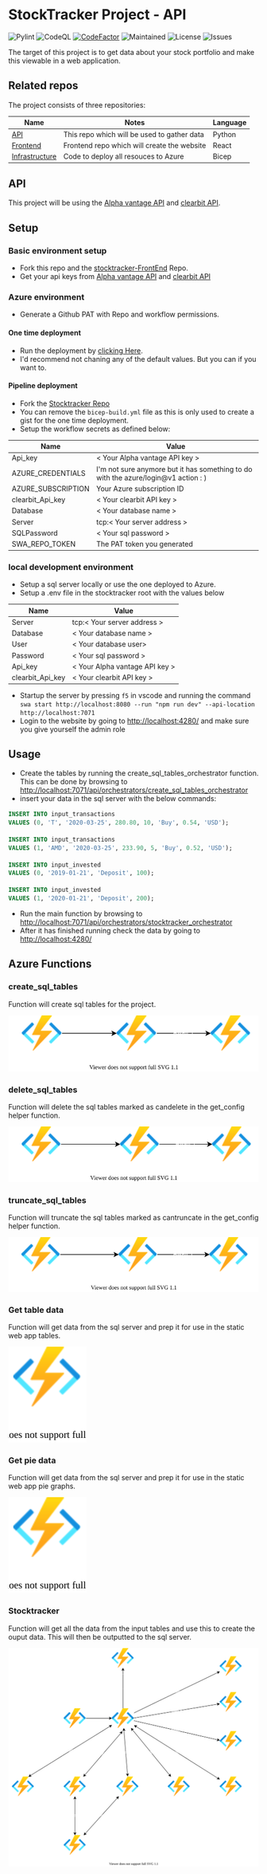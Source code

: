 # StockTracker Project - API

![Pylint](https://github.com/JoranSlingerland/StockTracker/actions/workflows/pylint.yml/badge.svg) ![CodeQL](https://github.com/JoranSlingerland/StockTracker/actions/workflows/codeql-analysis.yml/badge.svg) [![CodeFactor](https://www.codefactor.io/repository/github/joranslingerland/stocktracker/badge)](https://www.codefactor.io/repository/github/joranslingerland/stocktracker) ![Maintained](https://img.shields.io/badge/Maintained-Yes-%2331c553) ![License](https://img.shields.io/github/license/joranslingerland/stocktracker?color=%2331c553) ![Issues](https://img.shields.io/github/issues/JoranSlingerland/StockTracker)

The target of this project is to get data about your stock portfolio and make this viewable in a web application.

## Related repos

The project consists of three repositories:

| Name                                                                             | Notes                                       | Language |
| -------------------------------------------------------------------------------- | ------------------------------------------- | -------- |
| [API](https://github.com/JoranSlingerland/StockTracker)                          | This repo which will be used to gather data | Python   |
| [Frontend](https://github.com/JoranSlingerland/StockTracker-frontend)            | Frontend repo which will create the website | React    |
| [Infrastructure](https://github.com/JoranSlingerland/StockTrackerInfrastructure) | Code to deploy all resouces to Azure        | Bicep    |

## API

This project will be using the [Alpha vantage API](https://www.alphavantage.co/) and [clearbit API](https://clearbit.com/).

## Setup

### Basic environment setup

- Fork this repo and the [stocktracker-FrontEnd](https://github.com/JoranSlingerland/Stocktracker-FrontEnd) Repo.
- Get your api keys from [Alpha vantage API](https://www.alphavantage.co/) and [clearbit API](https://clearbit.com/)

### Azure environment

- Generate a Github PAT with Repo and workflow permissions.

#### One time deployment

- Run the deployment by [clicking Here](https://portal.azure.com/#create/Microsoft.Template/uri/https%3A%2F%2Fgist.githubusercontent.com%2FJoranSlingerland%2Fa9087b977db092d71212e442dd5c5975%2Fraw%2FStocktrackerBuild).
- I'd recommend not chaning any of the default values. But you can if you want to.

#### Pipeline deployment

- Fork the [Stocktracker Repo](https://github.com/JoranSlingerland/StockTrackerInfrastructure)
- You can remove the `bicep-build.yml` file as this is only used to create a gist for the one time deployment.
- Setup the workflow secrets as defined below:

| Name               | Value                                                                              |
| ------------------ | ---------------------------------------------------------------------------------- |
| Api_key            | < Your Alpha vantage API key >                                                     |
| AZURE_CREDENTIALS  | I'm not sure anymore but it has something to do with the azure/login@v1 action : ) |
| AZURE_SUBSCRIPTION | Your Azure subscription ID                                                         |
| clearbit_Api_key   | < Your clearbit API key >                                                          |
| Database           | < Your database name >                                                             |
| Server             | tcp:< Your server address >                                                        |
| SQLPassword        | < Your sql password >                                                              |
| SWA_REPO_TOKEN     | The PAT token you generated                                                        |

### local development environment

- Setup a sql server locally or use the one deployed to Azure.
- Setup a .env file in the stocktracker root with the values below

| Name             | Value                          |
| ---------------- | ------------------------------ |
| Server           | tcp:< Your server address >    |
| Database         | < Your database name >         |
| User             | < Your database user>          |
| Password         | < Your sql password >          |
| Api_key          | < Your Alpha vantage API key > |
| clearbit_Api_key | < Your clearbit API key >      |

- Startup the server by pressing `f5` in vscode and running the command `swa start http://localhost:8080 --run "npm run dev" --api-location http://localhost:7071`
- Login to the website by going to [http://localhost:4280/](http://localhost:4280/) and make sure you give yourself the admin role

## Usage

- Create the tables by running the create_sql_tables_orchestrator function.
  This can be done by browsing to [http://localhost:7071/api/orchestrators/create_sql_tables_orchestrator](http://localhost:7071/api/orchestrators/create_sql_tables_orchestrator)
- insert your data in the sql server with the below commands:

```sql
INSERT INTO input_transactions
VALUES (0, 'T', '2020-03-25', 280.80, 10, 'Buy', 0.54, 'USD');

INSERT INTO input_transactions
VALUES (1, 'AMD', '2020-03-25', 233.90, 5, 'Buy', 0.52, 'USD');

INSERT INTO input_invested
VALUES (0, '2019-01-21', 'Deposit', 100);

INSERT INTO input_invested
VALUES (1, '2020-01-21', 'Deposit', 200);
```

- Run the main function by browsing to [http://localhost:7071/api/orchestrators/stocktracker_orchestrator](http://localhost:7071/api/orchestrators/stocktracker_orchestrator)
- After it has finished running check the data by going to [http://localhost:4280/](http://localhost:4280/)

## Azure Functions

### create_sql_tables

Function will create sql tables for the project.

![Azure Functions](./docs/images/create_sql_tables.drawio.svg)

### delete_sql_tables

Function will delete the sql tables marked as candelete in the get_config helper function.

![Azure Functions](./docs/images/delete_sql_tables.drawio.svg)

### truncate_sql_tables

Function will truncate the sql tables marked as cantruncate in the get_config helper function.

![Azure Functions](./docs/images/truncate_sql_tables.drawio.svg)

### Get table data

Function will get data from the sql server and prep it for use in the static web app tables.

![Azure Functions](./docs/images/get_table_data.drawio.svg)

### Get pie data

Function will get data from the sql server and prep it for use in the static web app pie graphs.

![Azure Functions](./docs/images/get_pie_data.drawio.svg)

### Stocktracker

Function will get all the data from the input tables and use this to create the ouput data. This will then be outputted to the sql server.

![Azure Functions](./docs/images/stocktracker.drawio.svg)

